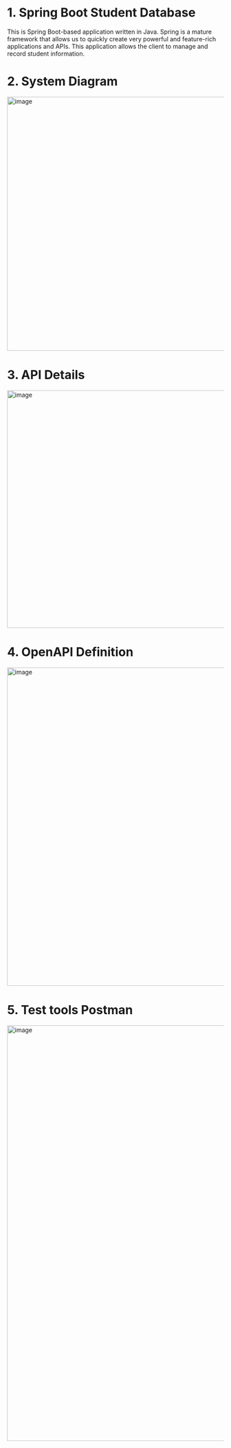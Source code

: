 # 1. Spring Boot Student Database

This is Spring Boot-based application written in Java. Spring is a mature framework that allows us to quickly create very powerful and feature-rich applications and APIs. 
This application allows the client to manage and record student information.

# 2. System Diagram

<img width="591" alt="image" src="https://user-images.githubusercontent.com/88065831/148164859-cf6b86a5-02c4-469b-a96f-3f5fc113246e.png">

# 3. API Details 

<img width="553" alt="image" src="https://user-images.githubusercontent.com/88065831/148167146-1e33feb5-7c41-4d79-b364-aabe7ca3ca4c.png">

# 4. OpenAPI Definition
<img width="741" alt="image" src="https://user-images.githubusercontent.com/88065831/148167456-67553b7f-23d8-46a9-b6b8-643b46c4bbd4.png">

# 5. Test tools Postman

<img width="967" alt="image" src="https://user-images.githubusercontent.com/88065831/148167793-0cd6c932-4fe0-44fb-a9c6-c64d5e1c3df4.png">

